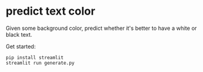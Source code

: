 # predict text color

Given some background color, predict whether it's better to have a white or black text.

Get started:

```
pip install streamlit
streamlit run generate.py
```
